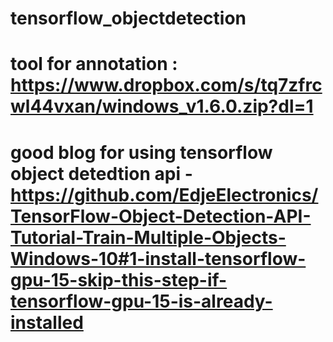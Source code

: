 # tensorflow_objectdetection

# tool for annotation : https://www.dropbox.com/s/tq7zfrcwl44vxan/windows_v1.6.0.zip?dl=1
# good blog for using tensorflow object detedtion api - https://github.com/EdjeElectronics/TensorFlow-Object-Detection-API-Tutorial-Train-Multiple-Objects-Windows-10#1-install-tensorflow-gpu-15-skip-this-step-if-tensorflow-gpu-15-is-already-installed
